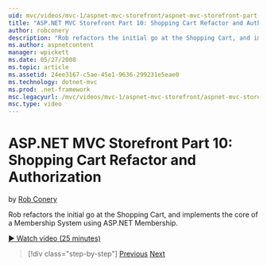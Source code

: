 ```yaml
---
uid: mvc/videos/mvc-1/aspnet-mvc-storefront/aspnet-mvc-storefront-part-10-shopping-cart-refactor-and-authorization
title: "ASP.NET MVC Storefront Part 10: Shopping Cart Refactor and Authorization | Microsoft Docs"
author: robconery
description: "Rob refactors the initial go at the Shopping Cart, and implements the core of a Membership System using ASP.NET Membership."
ms.author: aspnetcontent
manager: wpickett
ms.date: 05/27/2008
ms.topic: article
ms.assetid: 24ee3167-c5ae-45e1-9636-299231e5eae0
ms.technology: dotnet-mvc
ms.prod: .net-framework
msc.legacyurl: /mvc/videos/mvc-1/aspnet-mvc-storefront/aspnet-mvc-storefront-part-10-shopping-cart-refactor-and-authorization
msc.type: video
---
```

ASP.NET MVC Storefront Part 10: Shopping Cart Refactor and Authorization
====================
by [Rob Conery](https://github.com/robconery)

Rob refactors the initial go at the Shopping Cart, and implements the core of a Membership System using ASP.NET Membership.

[&#9654; Watch video (25 minutes)](https://channel9.msdn.com/Blogs/ASP-NET-Site-Videos/aspnet-mvc-storefront-part-10-shopping-cart-refactor-and-authorization)

> [!div class="step-by-step"]
> [Previous](aspnet-mvc-storefront-part-9-the-shopping-cart.md)
> [Next](aspnet-mvc-storefront-part-11-hooking-up-the-shopping-cart-and-using-components.md)
